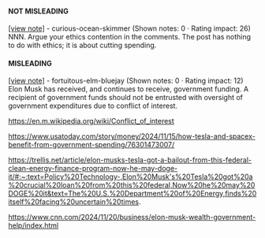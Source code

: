 #### NOT MISLEADING

[[view note]](https://x.com/i/birdwatch/n/1885986008917024986) - curious-ocean-skimmer (Shown notes: 0 · Rating impact: 26)
NNN. Argue your ethics contention in the comments. The post has nothing to do with ethics; it is about cutting spending.

#### MISLEADING

[[view note]](https://x.com/i/birdwatch/n/1885920184310903273) - fortuitous-elm-bluejay (Shown notes: 0 · Rating impact: 12)
Elon Musk has received, and continues to receive, government funding.  A recipient of government funds should not be entrusted with oversight of government expenditures due to conflict of interest.

https://en.m.wikipedia.org/wiki/Conflict_of_interest

https://www.usatoday.com/story/money/2024/11/15/how-tesla-and-spacex-benefit-from-government-spending/76301473007/

https://trellis.net/article/elon-musks-tesla-got-a-bailout-from-this-federal-clean-energy-finance-program-now-he-may-doge-it/#:~:text=Policy%20Technology-,Elon%20Musk's%20Tesla%20got%20a%20crucial%20loan%20from%20this%20federal,Now%20he%20may%20DOGE%20it&text=The%20U.S.%20Department%20of%20Energy,finds%20itself%20facing%20uncertain%20times.

https://www.cnn.com/2024/11/20/business/elon-musk-wealth-government-help/index.html


